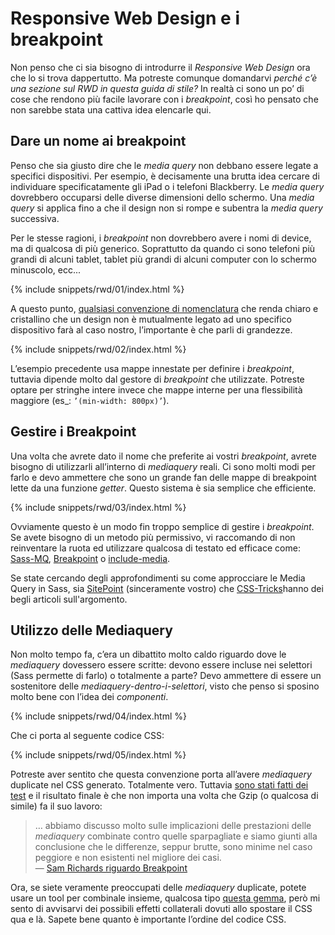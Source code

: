 
# Responsive Web Design e i breakpoint

Non penso che ci sia bisogno di introdurre il _Responsive Web Design_ ora che lo si trova dappertutto. Ma potreste comunque domandarvi *perché c’è una sezione sul RWD in questa guida di stile?* In realtà ci sono un po’ di cose che rendono più facile lavorare con i _breakpoint_, così ho pensato che non sarebbe stata una cattiva idea elencarle qui.

## Dare un nome ai breakpoint

Penso che sia giusto dire che le _media query_ non debbano essere legate a specifici dispositivi. Per esempio, è decisamente una brutta idea cercare di individuare specificatamente gli iPad o i telefoni Blackberry. Le _media query_ dovrebbero occuparsi delle diverse dimensioni dello schermo. Una _media query_ si applica fino a che il design non si rompe e subentra la _media query_ successiva.

Per le stesse ragioni, i _breakpoint_ non dovrebbero avere i nomi di device, ma di qualcosa di più generico. Soprattutto da quando ci sono telefoni più grandi di alcuni tablet, tablet più grandi di alcuni computer con lo schermo minuscolo, ecc...

{% include snippets/rwd/01/index.html %}

A questo punto, [qualsiasi convenzione di nomenclatura](http://css-tricks.com/naming-media-queries/) che renda chiaro e cristallino che un design non è mutualmente legato ad uno specifico dispositivo farà al caso nostro, l’importante è che parli di grandezze.

{% include snippets/rwd/02/index.html %}

<div class="note">
  <p>L’esempio precedente usa mappe innestate per definire i <em>breakpoint</em>, tuttavia dipende molto dal gestore di <em>breakpoint</em> che utilizzate. Potreste optare per stringhe intere invece che mappe interne per una flessibilità maggiore (es_: <code>’(min-width: 800px)’</code>).</p>
</div>

## Gestire i Breakpoint

Una volta che avrete dato il nome che preferite ai vostri _breakpoint_, avrete bisogno di utilizzarli all’interno di _mediaquery_ reali. Ci sono molti modi per farlo e devo ammettere che sono un grande fan delle mappe di breakpoint lette da una funzione _getter_. Questo sistema è sia semplice che efficiente.

{% include snippets/rwd/03/index.html %}

<div class="note">
  <p>Ovviamente questo è un modo fin troppo semplice di gestire i <em>breakpoint</em>. Se avete bisogno di un metodo più permissivo, vi raccomando di non reinventare la ruota ed utilizzare qualcosa di testato ed efficace come: <a href="https://github.com/sass-mq/sass-mq">Sass-MQ</a>, <a href="http://breakpoint-sass.com/">Breakpoint</a> o <a href="https://github.com/eduardoboucas/include-media">include-media</a>.</p>
  <p>Se state cercando degli approfondimenti su come approcciare le Media Query in Sass, sia <a href="http://www.sitepoint.com/managing-responsive-breakpoints-sass/">SitePoint</a> (sinceramente vostro) che <a href="http://css-tricks.com/approaches-media-queries-sass/">CSS-Tricks</a>hanno dei begli articoli sull'argomento.</p>
</div>

## Utilizzo delle Mediaquery

Non molto tempo fa, c’era un dibattito molto caldo riguardo dove le _mediaquery_ dovessero essere scritte: devono essere incluse nei selettori (Sass permette di farlo) o totalmente a parte? Devo ammettere di essere un sostenitore delle *mediaquery-dentro-i-selettori*, visto che penso si sposino molto bene con l’idea dei *componenti*.

{% include snippets/rwd/04/index.html %}

Che ci porta al seguente codice CSS:

{% include snippets/rwd/05/index.html %}

Potreste aver sentito che questa convenzione porta all’avere _mediaquery_ duplicate nel CSS generato. Totalmente vero. Tuttavia [sono stati fatti dei test](http://sasscast.tumblr.com/post/38673939456/sass-and-media-queries) e il risultato finale è che non importa una volta che Gzip (o qualcosa di simile) fa il suo lavoro:

> … abbiamo discusso molto sulle implicazioni delle prestazioni delle _mediaquery_ combinate contro quelle sparpagliate e siamo giunti alla conclusione che le differenze, seppur brutte, sono minime nel caso peggiore e non esistenti nel migliore dei casi.<br>
> &mdash; [Sam Richards riguardo Breakpoint](http://sasscast.tumblr.com/post/38673939456/sass-and-media-queries)

Ora, se siete veramente preoccupati delle _mediaquery_ duplicate, potete usare un tool per combinale insieme, qualcosa tipo [questa gemma](https://github.com/aaronjensen/sass-media_query_combiner), però mi sento di avvisarvi dei possibili effetti collaterali dovuti allo spostare il CSS qua e là. Sapete bene quanto è importante l’ordine del codice CSS.

